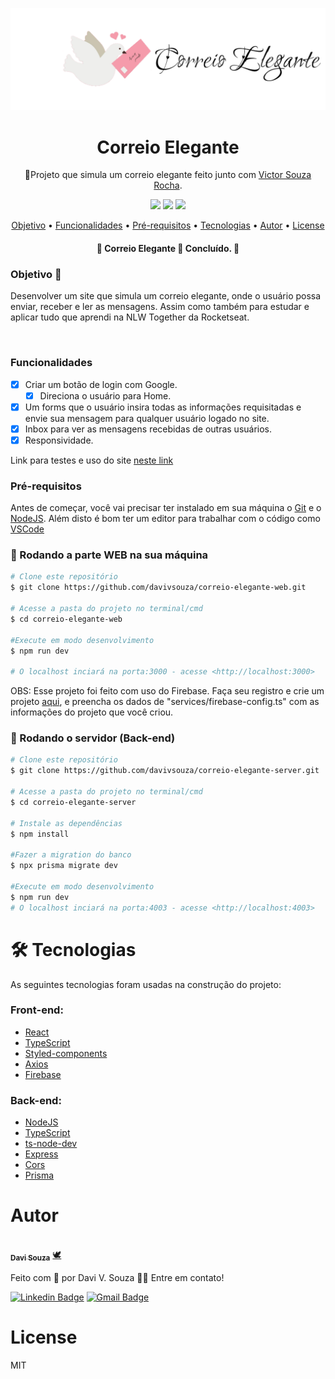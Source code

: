 
<p align="center">
  <a href="#">
    <img src="./src/assets/logo.svg" height="auto" width="auto" alt="Correio Elegante" />
  </a>
</p>

<h1 align="center">Correio Elegante</h1>
<p align="center">🚀Projeto que simula um correio elegante feito junto com <a href="https://github.com/VictorRocha-dev">Victor Souza Rocha</a>.</p>

<div align="center">
  <img  src="https://img.shields.io/github/issues/davivsouza/correio-elegante-web"/>
  <img  src="https://img.shields.io/github/forks/davivsouza/correio-elegante-web"/>
  <img  src="https://img.shields.io/github/stars/davivsouza/correio-elegante-web"/>
</div>

<p align="center">
 <a href="#objetivo">Objetivo</a> •
 <a href="#funcionalidades">Funcionalidades</a> • 
 <a href="#pre-req">Pré-requisitos</a> • 
 <a href="#tecnologias">Tecnologias</a> • 
 <a href="#autor">Autor</a> • 
 <a href="#license">License</a>
</p>
<h4 align="center"> 
	🚧  Correio Elegante 🚀 Concluído.  🚧
</h4>


<h3 id="objetivo">Objetivo 🎯</h3>

Desenvolver um site que simula um correio elegante, onde o usuário possa enviar, receber e ler as mensagens. Assim como também para estudar e aplicar tudo  que aprendi na NLW Together da Rocketseat. 

<br>

<h3 id="funcionalidades">Funcionalidades</h3>

- [x] Criar um botão de login com Google.
  - [x] Direciona o usuário para Home.
- [x] Um forms que o usuário insira todas as informações requisitadas e envie sua mensagem para qualquer usuário logado no site.
- [x] Inbox para ver as mensagens recebidas de outras usuários.
- [x] Responsividade.

Link para testes e uso do site [neste link](https://correio-elegante-web.vercel.app/)


<h3 id="pre-req">Pré-requisitos</h3>

Antes de começar, você vai precisar ter instalado em sua máquina o
[Git](https://git-scm.com) e o [NodeJS](https://nodejs.org/en/). Além disto é bom ter um editor para trabalhar com o código como [VSCode](https://code.visualstudio.com/)

### 🎲 Rodando a parte WEB na sua máquina

```bash
# Clone este repositório
$ git clone https://github.com/davivsouza/correio-elegante-web.git

# Acesse a pasta do projeto no terminal/cmd
$ cd correio-elegante-web

#Execute em modo desenvolvimento
$ npm run dev
 
# O localhost inciará na porta:3000 - acesse <http://localhost:3000>

```
OBS: Esse projeto foi feito com uso do Firebase. 
Faça seu registro e crie um projeto [aqui](https://console.firebase.google.com), e preencha os dados de "services/firebase-config.ts" com as informações do projeto que você criou.
### 🎲 Rodando o servidor (Back-end)

```bash
# Clone este repositório
$ git clone https://github.com/davivsouza/correio-elegante-server.git

# Acesse a pasta do projeto no terminal/cmd
$ cd correio-elegante-server

# Instale as dependências
$ npm install

#Fazer a migration do banco
$ npx prisma migrate dev

#Execute em modo desenvolvimento
$ npm run dev
# O localhost inciará na porta:4003 - acesse <http://localhost:4003>

```

<h1 id="tecnologias">🛠 Tecnologias</h1>

As seguintes tecnologias foram usadas na construção do projeto:
### Front-end:
- [React](https://pt-br.reactjs.org/)
- [TypeScript](https://www.typescriptlang.org/)
- [Styled-components](https://styled-components.com/docs)
- [Axios](https://github.com/axios/axios)
- [Firebase](https://console.firebase.google.com/)
### Back-end:
- [NodeJS](https://nodejs.org/en/)
- [TypeScript](https://www.typescriptlang.org/)
- [ts-node-dev](https://www.npmjs.com/package/ts-node-dev)
- [Express](https://expressjs.com/)
- [Cors](https://expressjs.com/en/resources/middleware/cors.html)
- [Prisma](https://www.prisma.io/)


<h1 id="autor">Autor</h1>

<a href="https://github.com/davivsouza/">
 <img style="border-radius: 50%;" src="https://media-exp1.licdn.com/dms/image/C4E03AQGLZpA0YGZtCg/profile-displayphoto-shrink_200_200/0/1649967368945?e=1655942400&v=beta&t=aleGZbV_ZmechChGAZW0g4iiaZsuuP0Dkd03mtoggfo" width="100px;" alt=""/>
 <br />
 <sub><b>Davi Souza</b></sub></a> <a href="https://github.com/davivsouza/" title="Davi V. Souza">🕊</a>



Feito com 💜 por Davi V. Souza  👋🏽 Entre em contato!

[![Linkedin Badge](https://img.shields.io/badge/-Davi-blue?style=flat-square&logo=Linkedin&logoColor=white&link=https://www.linkedin.com/in/davi-vasconcelos-souza-236170234/)](https://www.linkedin.com/in/davi-vasconcelos-souza-236170234/) 
[![Gmail Badge](https://img.shields.io/badge/-davivasconcelossouza21@gmail.com-c14438?style=flat-square&logo=Gmail&logoColor=white&link=mailto:davivasconcelossouza21@gmail.com)](mailto:davivasconcelossouza21@gmail.com)

<h1 id="license">License</h1>
MIT